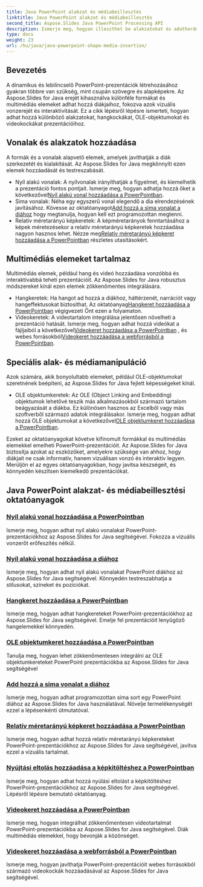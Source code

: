 ```yaml
---
title: Java PowerPoint alakzat és médiabeillesztés
linktitle: Java PowerPoint alakzat és médiabeillesztés
second_title: Aspose.Slides Java PowerPoint Processing API
description: Ismerje meg, hogyan illeszthet be alakzatokat és adathordozókat PowerPoint-prezentációkba az Aspose.Slides for Java segítségével. Az oktatóanyagok sorok, hangok, OLE-objektumok és videók hozzáadását tartalmazzák.
type: docs
weight: 23
url: /hu/java/java-powerpoint-shape-media-insertion/
---
```


## Bevezetés

A dinamikus és lebilincselő PowerPoint-prezentációk létrehozásához gyakran többre van szükség, mint csupán szövegre és alapképekre. Az Aspose.Slides for Java erejét kihasználva különféle formákat és multimédiás elemeket adhat hozzá diákjaihoz, fokozva azok vizuális vonzerejét és interaktivitását. Ez a cikk lépésről lépésre ismerteti, hogyan adhat hozzá különböző alakzatokat, hangkockákat, OLE-objektumokat és videokockákat prezentációihoz.

## Vonalak és alakzatok hozzáadása

A formák és a vonalak alapvető elemek, amelyek javíthatják a diák szerkezetét és kialakítását. Az Aspose.Slides for Java megkönnyíti ezen elemek hozzáadását és testreszabását.

-  Nyíl alakú vonalak: A nyílvonalak irányíthatják a figyelmet, és kiemelhetik a prezentáció fontos pontjait. Ismerje meg, hogyan adhatja hozzá őket a következővel[Nyíl alakú vonal hozzáadása a PowerPointban](./add-arrow-shaped-line-powerpoint/).
- Sima vonalak: Néha egy egyszerű vonal elegendő a dia elrendezésének javításához. Kövesse az oktatóanyagot[Add hozzá a sima vonalat a diához](./add-plain-line-slide/) hogy megtanulja, hogyan kell ezt programozottan megtenni.
-  Relatív méretarányú képkeretek: A képméretarányok fenntartásához a képek méretezésekor a relatív méretarányú képkeretek hozzáadása nagyon hasznos lehet. Nézze meg[Relatív méretarányú képkeret hozzáadása a PowerPointban](./add-relative-scale-height-picture-frame-powerpoint/) részletes utasításokért.

## Multimédiás elemeket tartalmaz

Multimédiás elemek, például hang és videó hozzáadása vonzóbbá és interaktívabbá teheti prezentációit. Az Aspose.Slides for Java robusztus módszereket kínál ezen elemek zökkenőmentes integrálására.

-  Hangkeretek: Ha hangot ad hozzá a diákhoz, háttérzenét, narrációt vagy hangeffektusokat biztosíthat. Az oktatóanyag[Hangkeret hozzáadása a PowerPointban](./add-audio-frame-powerpoint/) végigvezeti Önt ezen a folyamaton.
- Videokeretek: A videotartalom integrálása jelentősen növelheti a prezentáció hatását. Ismerje meg, hogyan adhat hozzá videókat a fájljaiból a következővel[Videokeret hozzáadása a PowerPointban](./add-video-frame-powerpoint/) , és webes forrásokból[Videokeret hozzáadása a webforrásból a PowerPointban](./add-video-frame-web-source-powerpoint/).

## Speciális alak- és médiamanipuláció

Azok számára, akik bonyolultabb elemeket, például OLE-objektumokat szeretnének beépíteni, az Aspose.Slides for Java fejlett képességeket kínál.

-  OLE objektumkeretek: Az OLE (Object Linking and Embedding) objektumok lehetővé teszik más alkalmazásokból származó tartalom beágyazását a diákba. Ez különösen hasznos az Excelből vagy más szoftverből származó adatok integrálásakor. Ismerje meg, hogyan adhat hozzá OLE objektumokat a következővel[OLE objektumkeret hozzáadása a PowerPointban](./add-ole-object-frame-powerpoint/).

Ezeket az oktatóanyagokat követve kifinomult formákkal és multimédiás elemekkel emelheti PowerPoint-prezentációit. Az Aspose.Slides for Java biztosítja azokat az eszközöket, amelyekre szüksége van ahhoz, hogy diákjait ne csak informatív, hanem vizuálisan vonzó és interaktív legyen. Merüljön el az egyes oktatóanyagokban, hogy javítsa készségeit, és könnyedén készítsen kiemelkedő prezentációkat.
## Java PowerPoint alakzat- és médiabeillesztési oktatóanyagok
### [Nyíl alakú vonal hozzáadása a PowerPointban](./add-arrow-shaped-line-powerpoint/)
Ismerje meg, hogyan adhat nyíl alakú vonalakat PowerPoint-prezentációkhoz az Aspose.Slides for Java segítségével. Fokozza a vizuális vonzerőt erőfeszítés nélkül.
### [Nyíl alakú vonal hozzáadása a diához](./add-arrow-shaped-line-slide/)
Ismerje meg, hogyan adhat nyíl alakú vonalakat PowerPoint diákhoz az Aspose.Slides for Java segítségével. Könnyedén testreszabhatja a stílusokat, színeket és pozíciókat.
### [Hangkeret hozzáadása a PowerPointban](./add-audio-frame-powerpoint/)
Ismerje meg, hogyan adhat hangkereteket PowerPoint-prezentációkhoz az Aspose.Slides for Java segítségével. Emelje fel prezentációit lenyűgöző hangelemekkel könnyedén.
### [OLE objektumkeret hozzáadása a PowerPointban](./add-ole-object-frame-powerpoint/)
Tanulja meg, hogyan lehet zökkenőmentesen integrálni az OLE objektumkereteket PowerPoint prezentációkba az Aspose.Slides for Java segítségével
### [Add hozzá a sima vonalat a diához](./add-plain-line-slide/)
Ismerje meg, hogyan adhat programozottan sima sort egy PowerPoint diához az Aspose.Slides for Java használatával. Növelje termelékenységét ezzel a lépésenkénti útmutatóval.
### [Relatív méretarányú képkeret hozzáadása a PowerPointban](./add-relative-scale-height-picture-frame-powerpoint/)
Ismerje meg, hogyan adhat hozzá relatív méretarányú képkereteket PowerPoint-prezentációkhoz az Aspose.Slides for Java segítségével, javítva ezzel a vizuális tartalmat.
### [Nyújtási eltolás hozzáadása a képkitöltéshez a PowerPointban](./add-stretch-offset-image-fill-powerpoint/)
Ismerje meg, hogyan adhat hozzá nyúlási eltolást a képkitöltéshez PowerPoint-prezentációkhoz az Aspose.Slides for Java segítségével. Lépésről lépésre bemutató oktatóanyag.
### [Videokeret hozzáadása a PowerPointban](./add-video-frame-powerpoint/)
Ismerje meg, hogyan integrálhat zökkenőmentesen videotartalmat PowerPoint-prezentációkba az Aspose.Slides for Java segítségével. Diák multimédiás elemekkel, hogy bevonják a közönséget.
### [Videokeret hozzáadása a webforrásból a PowerPointban](./add-video-frame-web-source-powerpoint/)
Ismerje meg, hogyan javíthatja PowerPoint-prezentációit webes forrásokból származó videokockák hozzáadásával az Aspose.Slides for Java segítségével.